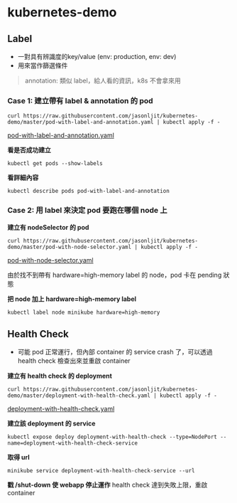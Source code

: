 # kubernetes-demo

## Label

- 一對具有辨識度的key/value (env: production, env: dev)
- 用來當作篩選條件
> annotation: 類似 label，給人看的資訊，k8s 不會拿來用


### Case 1: 建立帶有 label & annotation 的 pod
```
curl https://raw.githubusercontent.com/jasonljit/kubernetes-demo/master/pod-with-label-and-annotation.yaml | kubectl apply -f -
```
[pod-with-label-and-annotation.yaml](https://github.com/jasonljit/kubernetes-demo/blob/master/pod-with-label-and-annotation.yaml)

**看是否成功建立**
```
kubectl get pods --show-labels
```
**看詳細內容**
```
kubectl describe pods pod-with-label-and-annotation
```

### Case 2: 用 label 來決定 pod 要跑在哪個 node 上
**建立有 nodeSelector 的 pod**
```
curl https://raw.githubusercontent.com/jasonljit/kubernetes-demo/master/pod-with-node-selector.yaml | kubectl apply -f -
```
[pod-with-node-selector.yaml](https://github.com/jasonljit/kubernetes-demo/blob/master/pod-with-node-selector.yaml)

由於找不到帶有 hardware=high-memory label 的 node，pod 卡在 pending 狀態

**把 node 加上 hardware=high-memory label**
```
kubectl label node minikube hardware=high-memory
```

## Health Check

- 可能 pod 正常運行，但內部 container 的 service crash 了，可以透過 health check 檢查出來並重啟 container

**建立有 health check 的 deployment**
```
curl https://raw.githubusercontent.com/jasonljit/kubernetes-demo/master/deployment-with-health-check.yaml | kubectl apply -f -
```
[deployment-with-health-check.yaml](https://github.com/jasonljit/kubernetes-demo/blob/master/deployment-with-health-check.yaml)

**建立該 deployment 的 service**
```
kubectl expose deploy deployment-with-health-check --type=NodePort --name=deployment-with-health-check-service
```

**取得 url**
```
minikube service deployment-with-health-check-service --url
```

**戳 /shut-down 使 webapp 停止運作**
health check 達到失敗上限，重啟 container
